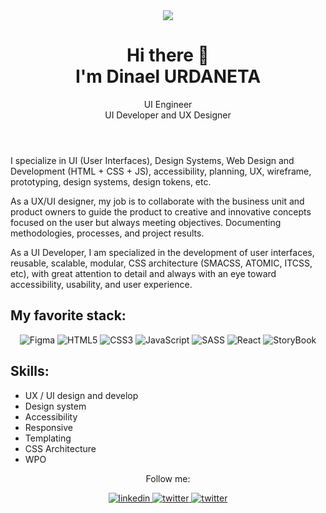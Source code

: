 <header>
  <img src="[https://res.cloudinary.com/db2fqw7ex/image/upload/v1697018280/cover_qwetwl.png](https://media.licdn.com/dms/image/D4D16AQG5i6ijt7YSGA/profile-displaybackgroundimage-shrink_350_1400/0/1696936886361?e=1726704000&v=beta&t=vhQkvyDDX160s_YrWhpbjb5K86ENQk5TZP7omKEZxxc)">
  <h1>
    Hi there 👋 <br/> I'm Dinael URDANETA
  </h1>
  <p>
    UI Engineer <br/> UI Developer and UX Designer
  </p> 
</header>
<p>
  I specialize in UI (User Interfaces), Design Systems, Web Design and Development (HTML + CSS + JS), accessibility, planning, UX, wireframe, prototyping, design systems, design tokens, etc.
</p>
<p>
  As a UX/UI designer, my job is to collaborate with the business unit and product owners to guide the product to creative and innovative concepts focused on the user but always meeting objectives. Documenting methodologies, processes, and project results.
</p>

<p>
  As a UI Developer, I am specialized in the development of user interfaces, reusable, scalable, modular, CSS architecture (SMACSS, ATOMIC, ITCSS, etc), with great attention to detail and always with an eye toward accessibility, usability, and user experience.
</p>

## My favorite stack:
<div align="center">
  <img src="https://img.shields.io/badge/-Figma-000?style=for-the-badge&logo=figma&logoColor=fff&labelColor=282828" alt="Figma">
  <img src="https://img.shields.io/badge/-HTML-c58545?style=for-the-badge&logo=html5&logoColor=c58545&labelColor=282828" alt="HTML5">
  <img src="https://img.shields.io/badge/-CSS-264de4?style=for-the-badge&logo=css3&logoColor=264de4&labelColor=282828" alt="CSS3">
  <img src="https://img.shields.io/badge/-JavaScript-f7df1e?style=for-the-badge&logo=javascript&logoColor=f7df1e&labelColor=282828" alt="JavaScript">
  <img src="https://img.shields.io/badge/-SASS-cc6699?style=for-the-badge&logo=sass&logoColor=cc6699&labelColor=282828" alt="SASS">
  <img src="https://img.shields.io/badge/-React-61dafb?style=for-the-badge&logo=react&logoColor=61dafb&labelColor=282828" alt="React">
  <img src="https://img.shields.io/badge/-Storybook-ff528c?style=for-the-badge&logo=storybook&logoColor=ff528c&labelColor=282828" alt="StoryBook">
</div>

## Skills:
- UX / UI design and develop
- Design system
- Accessibility 
- Responsive
- Templating
- CSS Architecture 
- WPO

<p align="center">
  Follow me:
<p>
<div align="center">
  <a 
    href="https://www.linkedin.com/in/dinael-urdaneta/"
    target="_blank">
    <img src=https://img.shields.io/badge/linkedin-%2300acee.svg?color=405DE6&style=for-the-badge&logo=linkedin&logoColor=white alt=linkedin />
  </a>
  <a href="https://twitter.com/dinaelurdaneta" target="_blank">
    <img src=https://img.shields.io/badge/twitter-%2300acee.svg?color=1DA1F2&style=for-the-badge&logo=twitter&logoColor=white alt=twitter />
  </a>
  <a href="https://codepen.io/dinael" target="_blank">
    <img src=https://img.shields.io/badge/codepen-%2300acee.svg?color=000&style=for-the-badge&logo=codepen&logoColor=white alt=twitter />
  </a>
</div>

